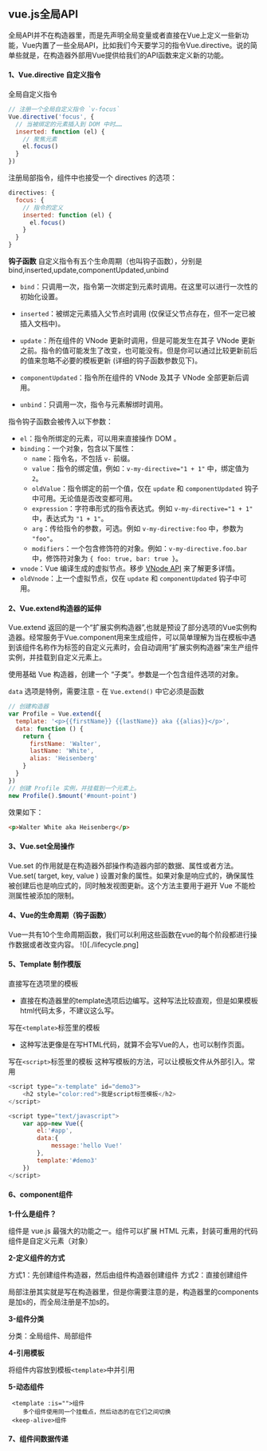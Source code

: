 ## vue.js全局API

全局API并不在构造器里，而是先声明全局变量或者直接在Vue上定义一些新功能，Vue内置了一些全局API，比如我们今天要学习的指令Vue.directive。说的简单些就是，在构造器外部用Vue提供给我们的API函数来定义新的功能。

#### 1、Vue.directive 自定义指令

全局自定义指令
```javascript
// 注册一个全局自定义指令 `v-focus`
Vue.directive('focus', {
  // 当被绑定的元素插入到 DOM 中时……
  inserted: function (el) {
    // 聚焦元素
    el.focus()
  }
})
```
注册局部指令，组件中也接受一个 directives 的选项：
```javascript
directives: {
  focus: {
    // 指令的定义
    inserted: function (el) {
      el.focus()
    }
  }
}
```

**钩子函数**
自定义指令有五个生命周期（也叫钩子函数），分别是 bind,inserted,update,componentUpdated,unbind
- `bind`：只调用一次，指令第一次绑定到元素时调用。在这里可以进行一次性的初始化设置。

- `inserted`：被绑定元素插入父节点时调用 (仅保证父节点存在，但不一定已被插入文档中)。

- `update`：所在组件的 VNode 更新时调用，但是可能发生在其子 VNode 更新之前。指令的值可能发生了改变，也可能没有。但是你可以通过比较更新前后的值来忽略不必要的模板更新 (详细的钩子函数参数见下)。

- `componentUpdated`：指令所在组件的 VNode 及其子 VNode 全部更新后调用。

- `unbind`：只调用一次，指令与元素解绑时调用。

指令钩子函数会被传入以下参数：

*   `el`：指令所绑定的元素，可以用来直接操作 DOM 。
*   `binding`：一个对象，包含以下属性：
    *   `name`：指令名，不包括 `v-` 前缀。
    *   `value`：指令的绑定值，例如：`v-my-directive="1 + 1"` 中，绑定值为 `2`。
    *   `oldValue`：指令绑定的前一个值，仅在 `update` 和 `componentUpdated` 钩子中可用。无论值是否改变都可用。
    *   `expression`：字符串形式的指令表达式。例如 `v-my-directive="1 + 1"` 中，表达式为 `"1 + 1"`。
    *   `arg`：传给指令的参数，可选。例如 `v-my-directive:foo` 中，参数为 `"foo"`。
    *   `modifiers`：一个包含修饰符的对象。例如：`v-my-directive.foo.bar` 中，修饰符对象为 `{ foo: true, bar: true }`。
*   `vnode`：Vue 编译生成的虚拟节点。移步 [VNode API](../api/#VNode-接口) 来了解更多详情。
*   `oldVnode`：上一个虚拟节点，仅在 `update` 和 `componentUpdated` 钩子中可用。

#### 2、Vue.extend构造器的延伸

Vue.extend 返回的是一个“扩展实例构造器”,也就是预设了部分选项的Vue实例构造器。经常服务于Vue.component用来生成组件，可以简单理解为当在模板中遇到该组件名称作为标签的自定义元素时，会自动调用“扩展实例构造器”来生产组件实例，并挂载到自定义元素上。

使用基础 Vue 构造器，创建一个 “子类”。参数是一个包含组件选项的对象。

`data` 选项是特例，需要注意 - 在 `Vue.extend()` 中它必须是函数
```javascript
// 创建构造器
var Profile = Vue.extend({
  template: '<p>{{firstName}} {{lastName}} aka {{alias}}</p>',
  data: function () {
    return {
      firstName: 'Walter',
      lastName: 'White',
      alias: 'Heisenberg'
    }
  }
})
// 创建 Profile 实例，并挂载到一个元素上。
new Profile().$mount('#mount-point')
```
效果如下：
```html
<p>Walter White aka Heisenberg</p>
```

#### 3、Vue.set全局操作
Vue.set 的作用就是在构造器外部操作构造器内部的数据、属性或者方法。
Vue.set( target, key, value )
设置对象的属性。如果对象是响应式的，确保属性被创建后也是响应式的，同时触发视图更新。这个方法主要用于避开 Vue 不能检测属性被添加的限制。

#### 4、Vue的生命周期（钩子函数）
Vue一共有10个生命周期函数，我们可以利用这些函数在vue的每个阶段都进行操作数据或者改变内容。
!()[./lifecycle.png]

#### 5、Template 制作模版

直接写在选项里的模板
- 直接在构造器里的template选项后边编写。这种写法比较直观，但是如果模板html代码太多，不建议这么写。

写在`<template>`标签里的模板
- 这种写法更像是在写HTML代码，就算不会写Vue的人，也可以制作页面。

写在`<script>`标签里的模板
这种写模板的方法，可以让模板文件从外部引入。常用
```javascript
<script type="x-template" id="demo3">
    <h2 style="color:red">我是script标签模板</h2>
</script>

<script type="text/javascript">
    var app=new Vue({
        el:'#app',
        data:{
            message:'hello Vue!'
        },
        template:'#demo3'
    })
</script>
```

#### 6、component组件

**1-什么是组件？**

组件是 vue.js 最强大的功能之一。组件可以扩展 HTML 元素，封装可重用的代码
组件是自定义元素（对象）

**2-定义组件的方式**

方式1：先创建组件构造器，然后由组件构造器创建组件
方式2：直接创建组件

局部注册其实就是写在构造器里，但是你需要注意的是，构造器里的components 是加s的，而全局注册是不加s的。

**3-组件分类**

分类：全局组件、局部组件


**4-引用模板**

将组件内容放到模板`<template>`中并引用

**5-动态组件**

```
 <template :is="">组件
    多个组件使用同一个挂载点，然后动态的在它们之间切换
 <keep-alive>组件
```

#### 7、组件间数据传递